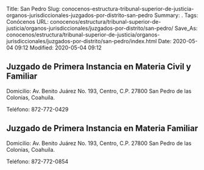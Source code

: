 Title: San Pedro
Slug: conocenos-estructura-tribunal-superior-de-justicia-organos-jurisdiccionales-juzgados-por-distrito-san-pedro
Summary: .
Tags: Conócenos
URL: conocenos/estructura/tribunal-superior-de-justicia/organos-jurisdiccionales/juzgados-por-distrito/san-pedro/
Save_As: conocenos/estructura/tribunal-superior-de-justicia/organos-jurisdiccionales/juzgados-por-distrito/san-pedro/index.html
Date: 2020-05-04 09:12
Modified: 2020-05-04 09:12



## Juzgado de Primera Instancia en Materia Civil y Familiar

Domicilio: Av. Benito Juárez No. 193, Centro,
C.P. 27800 San Pedro de las Colonias, Coahuila.

Teléfono: 872-772-0429

## Juzgado de Primera Instancia en Materia Familiar

Domicilio: Av. Benito Juárez No. 193, Centro,
C.P. 27800 San Pedro de las Colonias, Coahuila.

Teléfono: 872-772-0854




